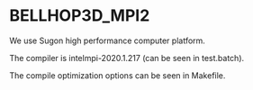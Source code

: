 # BELLHOP3D_MPI2

We use Sugon high performance computer platform.

The compiler is intelmpi-2020.1.217 (can be seen in test.batch).

The compile optimization options can be seen in Makefile.
